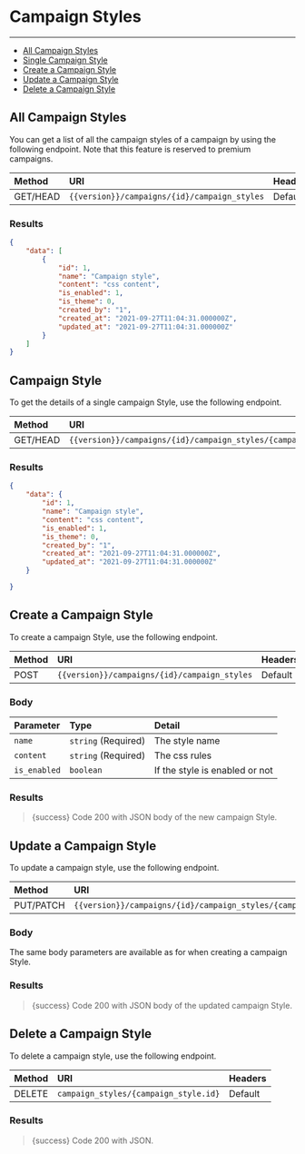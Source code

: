 # Campaign Styles

---

- [All Campaign Styles](#all-campaign-styles)
- [Single Campaign Style](#campaign-style)
- [Create a Campaign Style](#create-campaign-style)
- [Update a Campaign Style](#update-campaign-style)
- [Delete a Campaign Style](#delete-campaign-style)

<a name="all-campaign-styles"></a>
## All Campaign Styles

You can get a list of all the campaign styles of a campaign by using the following endpoint. Note that this feature is reserved to premium campaigns.

| Method | URI | Headers |
| :- |   :-   |  :-  |
| GET/HEAD | `{{version}}/campaigns/{id}/campaign_styles` | Default |

### Results
```json
{
    "data": [
        {
            "id": 1,
            "name": "Campaign style",
            "content": "css content",
            "is_enabled": 1,
            "is_theme": 0,
            "created_by": "1",
            "created_at": "2021-09-27T11:04:31.000000Z",
            "updated_at": "2021-09-27T11:04:31.000000Z"
        }
    ]
}
```


<a name="campaign-style"></a>
## Campaign Style

To get the details of a single campaign Style, use the following endpoint.

| Method | URI                                                              | Headers |
| :- |:-----------------------------------------------------------------|  :-  |
| GET/HEAD | `{{version}}/campaigns/{id}/campaign_styles/{campaign_style.id}` | Default |

### Results
```json
{
    "data": {
        "id": 1,
        "name": "Campaign style",
        "content": "css content",
        "is_enabled": 1,
        "is_theme": 0,
        "created_by": "1",
        "created_at": "2021-09-27T11:04:31.000000Z",
        "updated_at": "2021-09-27T11:04:31.000000Z"
    }

}
```


<a name="create-campaign Style"></a>
## Create a Campaign Style

To create a campaign Style, use the following endpoint.

| Method | URI | Headers |
| :- |   :-   |  :-  |
| POST | `{{version}}/campaigns/{id}/campaign_styles` | Default |

### Body

| Parameter | Type | Detail |
| :- |   :-   |  :-  |
| `name` | `string` (Required) | The style name |
| `content` | `string` (Required) | The css rules |
| `is_enabled` | `boolean` | If the style is enabled or not  |

### Results

> {success} Code 200 with JSON body of the new campaign Style.


<a name="update-campaign-style"></a>
## Update a Campaign Style

To update a campaign style, use the following endpoint.

| Method | URI                                                              | Headers |
| :- |:-----------------------------------------------------------------|  :-  |
| PUT/PATCH | `{{version}}/campaigns/{id}/campaign_styles/{campaign_style.id}` | Default |

### Body

The same body parameters are available as for when creating a campaign Style.

### Results

> {success} Code 200 with JSON body of the updated campaign Style.


<a name="delete-campaign Style"></a>
## Delete a Campaign Style

To delete a campaign style, use the following endpoint.

| Method | URI                                   | Headers |
| :- |:--------------------------------------|  :-  |
| DELETE | `campaign_styles/{campaign_style.id}` | Default |

### Results

> {success} Code 200 with JSON.
